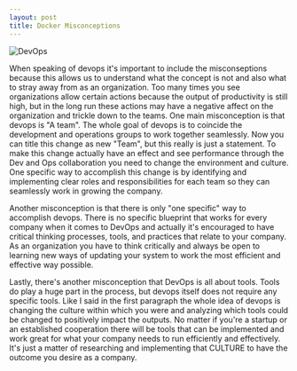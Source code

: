 ```yaml
---
layout: post
title: Docker Misconceptions 
---
```


![DevOps](http://www.jirehtechconsulting.com/control/wp-content/uploads/2017/11/Devops-Cycle-01.png)

When speaking of devops it's important to include the misconseptions because this allows us to understand what the concept is not and also what to stray away from as an organization. Too many times you see organizations allow certain actions because the output of productivity is still high, but in the long run these actions may have a negative affect on the organization and trickle down to the teams. 
One main misconception is that devops is "A team". The whole goal of devops is to coincide the development and operations groups to work together seamlessly. Now you can title this change as new "Team", but this really is just a statement. To make this change actually have an effect and see performance through the Dev and Ops collaboration you need to change the environment and culture. One specific way to accomplish this change is by identifying and implementing clear roles and responsibilities for each team so they can seamlessly work in growing the company.

Another misconception is that there is only "one specific" way to accomplish devops. There is no specific blueprint that works for every company when it comes to DevOps and actually it's encouraged to have critical thinking processes, tools, and practices that relate to your company. As an organization you have to think critically and always be open to learning new ways of updating your system to work the most efficient and effective way possible. 

Lastly, there's another misconception that DevOps is all about tools. Tools do play a huge part in the process, but devops itself does not require any specific tools. Like I said in the first paragraph the whole idea of devops is changing the culture within which you were and analyzing which tools could be changed to positively impact the outputs. No matter if you're a startup or an established cooperation there will be tools that can be implemented and work great for what your company needs to run efficiently and effectively. It's just a matter of researching and implementing that CULTURE to have the outcome you desire as a company. 
